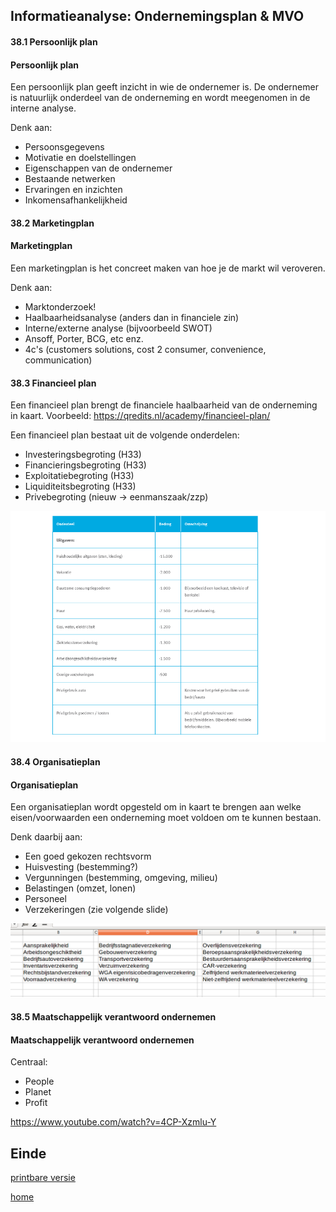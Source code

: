## Informatieanalyse: Ondernemingsplan & MVO


#### 38.1 Persoonlijk plan


#### Persoonlijk plan
Een persoonlijk plan geeft inzicht in wie de ondernemer is. De ondernemer is natuurlijk onderdeel van de onderneming en wordt meegenomen in de interne analyse.


Denk aan:
- Persoonsgegevens
- Motivatie en doelstellingen
- Eigenschappen van de ondernemer
- Bestaande netwerken
- Ervaringen en inzichten
- Inkomensafhankelijkheid


#### 38.2 Marketingplan


#### Marketingplan
Een marketingplan is het concreet maken van hoe je de markt wil veroveren.


Denk aan:
- Marktonderzoek!
- Haalbaarheidsanalyse (anders dan in financiele zin)
- Interne/externe analyse (bijvoorbeeld SWOT)
- Ansoff, Porter, BCG, etc enz.
- 4c's (customers solutions, cost 2 consumer, convenience, communication)


#### 38.3 Financieel plan
Een financieel plan brengt de financiele haalbaarheid van de onderneming in kaart. Voorbeeld: https://qredits.nl/academy/financieel-plan/


Een financieel plan bestaat uit de volgende onderdelen:
- Investeringsbegroting (H33)
- Financieringsbegroting (H33)
- Exploitatiebegroting (H33)
- Liquiditeitsbegroting (H33)
- Privebegroting (nieuw -> eenmanszaak/zzp)


![privebegroting](vavo/fotos/privebegroting.png)


#### 38.4 Organisatieplan


#### Organisatieplan
Een organisatieplan wordt opgesteld om in kaart te brengen aan welke eisen/voorwaarden een onderneming moet voldoen om te kunnen bestaan.


Denk daarbij aan:
- Een goed gekozen rechtsvorm
- Huisvesting (bestemming?)
- Vergunningen (bestemming, omgeving, milieu)
- Belastingen (omzet, lonen)
- Personeel
- Verzekeringen (zie volgende slide)


![verzekeringen](vavo/fotos/verzekeringen.png)


#### 38.5 Maatschappelijk verantwoord ondernemen


#### Maatschappelijk verantwoord ondernemen
Centraal:
- People
- Planet
- Profit

https://www.youtube.com/watch?v=4CP-Xzmlu-Y


## Einde

[printbare versie](vwo_hfd38.html?print-pdf)

[home](index.html)
